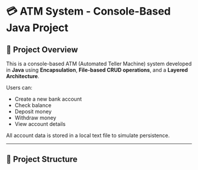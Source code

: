 # 💳 ATM System - Console-Based Java Project

## 📌 Project Overview

This is a console-based ATM (Automated Teller Machine) system developed in **Java** using **Encapsulation**, **File-based CRUD operations**, and a **Layered Architecture**.

Users can:
- Create a new bank account
- Check balance
- Deposit money
- Withdraw money
- View account details

All account data is stored in a local text file to simulate persistence.

---

## 📁 Project Structure
